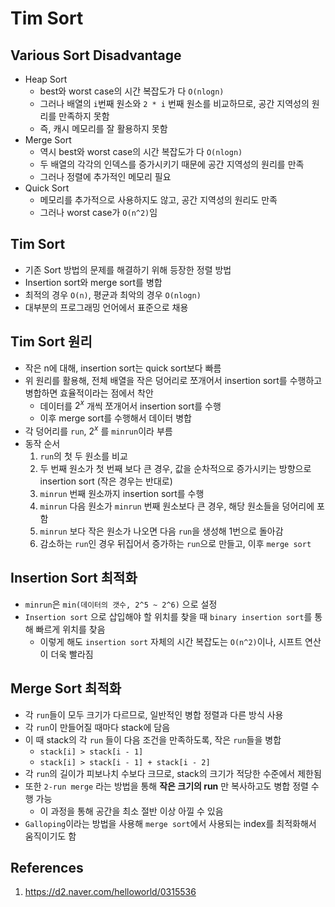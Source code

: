 # Tim Sort

## Various Sort Disadvantage

- Heap Sort
  - best와 worst case의 시간 복잡도가 다 `O(nlogn)`
  - 그러나 배열의 `i`번째 원소와 `2 * i` 번째 원소를 비교하므로, 공간 지역성의 원리를 만족하지 못함
  - 즉, 캐시 메모리를 잘 활용하지 못함
- Merge Sort
  - 역시 best와 worst case의 시간 복잡도가 다 `O(nlogn)`
  - 두 배열의 각각의 인덱스를 증가시키기 때문에 공간 지역성의 원리를 만족
  - 그러나 정렬에 추가적인 메모리 필요
- Quick Sort
  - 메모리를 추가적으로 사용하지도 않고, 공간 지역성의 원리도 만족
  - 그러나 worst case가 `O(n^2)`임

## Tim Sort

- 기존 Sort 방법의 문제를 해결하기 위해 등장한 정렬 방법
- Insertion sort와 merge sort를 병합
- 최적의 경우 `O(n)`, 평균과 최악의 경우 `O(nlogn)`
- 대부분의 프로그래밍 언어에서 표준으로 채용

## Tim Sort 원리

- 작은 n에 대해, insertion sort는 quick sort보다 빠름
- 위 원리를 활용해, 전체 배열을 작은 덩어리로 쪼개어서 insertion sort를 수행하고 병합하면 효율적이라는 점에서 착안
  - 데이터를 $2^x$ 개씩 쪼개어서 insertion sort를 수행
  - 이후 merge sort를 수행해서 데이터 병합
- 각 덩어리를 `run`, $2^x$ 를 `minrun`이라 부름
- 동작 순서
  1. `run`의 첫 두 원소를 비교
  2. 두 번째 원소가 첫 번째 보다 큰 경우, 값을 순차적으로 증가시키는 방향으로 insertion sort (작은 경우는 반대로)
  3. `minrun` 번째 원소까지 insertion sort를 수행
  4. `minrun` 다음 원소가 `minrun` 번째 원소보다 큰 경우, 해당 원소들을 덩어리에 포함
  5. `minrun` 보다 작은 원소가 나오면 다음 `run`을 생성해 1번으로 돌아감
  6. 감소하는 `run`인 경우 뒤집어서 증가하는 `run`으로 만들고, 이후 `merge sort`

## Insertion Sort 최적화

- `minrun`은 `min(데이터의 갯수, 2^5 ~ 2^6)` 으로 설정
- `Insertion sort` 으로 삽입해야 할 위치를 찾을 때 `binary insertion sort`를 통해 빠르게 위치를 찾음
  - 이렇게 해도 `insertion sort` 자체의 시간 복잡도는 `O(n^2)`이나, 시프트 연산이 더욱 빨라짐

## Merge Sort 최적화

- 각 `run`들이 모두 크기가 다르므로, 일반적인 병합 정렬과 다른 방식 사용
- 각 `run`이 만들어질 때마다 stack에 담음
- 이 때 stack의 각 `run` 들이 다음 조건을 만족하도록, 작은 `run`들을 병합
  - `stack[i] > stack[i - 1]`
  - `stack[i] > stack[i - 1] + stack[i - 2]`
- 각 `run`의 길이가 피보나치 수보다 크므로, stack의 크기가 적당한 수준에서 제한됨
- 또한 `2-run merge` 라는 방법을 통해 **작은 크기의 run** 만 복사하고도 병합 정렬 수행 가능
  - 이 과정을 통해 공간을 최소 절반 이상 아낄 수 있음
- `Galloping`이라는 방법을 사용해 `merge sort`에서 사용되는 index를 최적화해서 움직이기도 함

## References

1. https://d2.naver.com/helloworld/0315536

